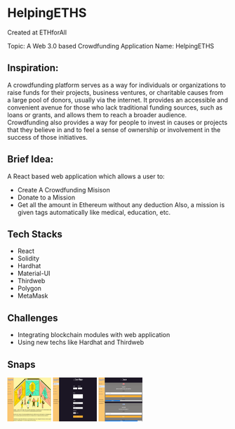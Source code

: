 
# HelpingETHS

Created at ETHforAll

Topic: A Web 3.0 based Crowdfunding Application
Name: HelpingETHS

## Inspiration:
A crowdfunding platform serves as a way for individuals or organizations to raise funds for
their projects, business ventures, or charitable causes from a large pool of donors, usually via
the internet. It provides an accessible and convenient avenue for those who lack traditional
funding sources, such as loans or grants, and allows them to reach a broader audience.
Crowdfunding also provides a way for people to invest in causes or projects that they believe in and to feel a sense of ownership or involvement in the success of those initiatives.

## Brief Idea:

A React based web application which allows a user to:
* Create A Crowdfunding Misison
* Donate to a Mission
* Get all the amount in Ethereum without any deduction
Also, a mission is given tags automatically like medical, education, etc.

## Tech Stacks
* React
* Solidity
* Hardhat
* Material-UI
* Thirdweb
* Polygon
* MetaMask

## Challenges
* Integrating blockchain modules with web application
* Using new techs like Hardhat and Thirdweb

## Snaps

<img src="https://github.com/Hariom1509/HelpingETHS/blob/main/assets/home.png" style="height: 100px; width:100px;"/>
<img src="https://github.com/Hariom1509/HelpingETHS/blob/main/assets/create.png" style="height: 100px; width:100px;"/>
<img src="https://github.com/Hariom1509/HelpingETHS/blob/main/assets/donate.png" style="height: 100px; width:100px;"/>
